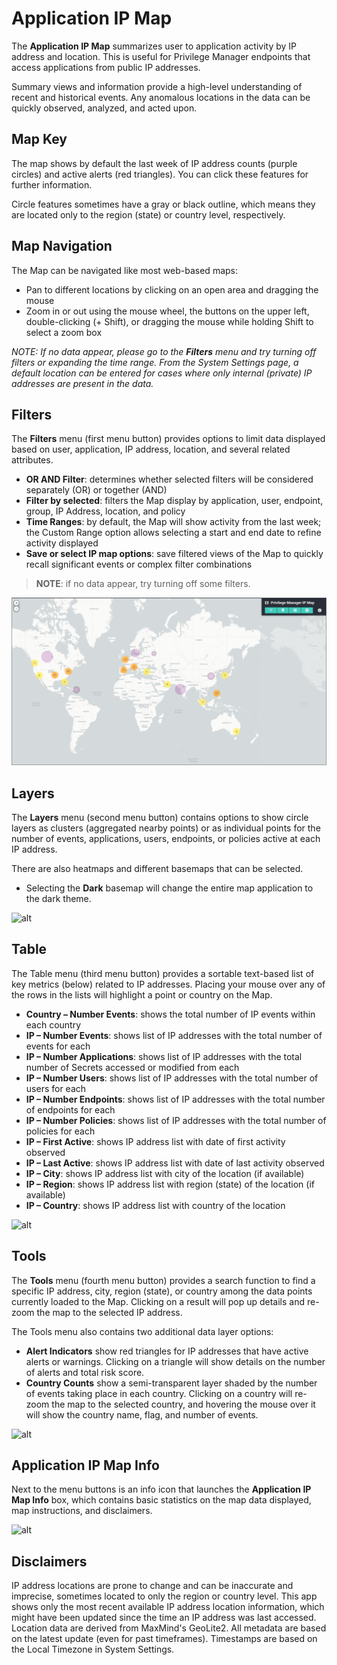 [title]: # (IP Map)
[tags]: # (Privilege Manager,Privileged Behavior Analytics,PBA,Operations,Application IP Map)
[priority]: # (4540)

# Application IP Map

The **Application IP Map** summarizes user to application activity by IP address and location. This is useful for Privilege Manager endpoints that access applications from public IP addresses.

Summary views and information provide a high-level understanding of recent and historical events. Any anomalous locations in the data can be quickly observed, analyzed, and acted upon.

## Map Key

The map shows by default the last week of IP address counts (purple circles) and active alerts (red triangles). You can click these features for further information.

Circle features sometimes have a gray or black outline, which means they are located only to the region (state) or country level, respectively.

## Map Navigation

The Map can be navigated like most web-based maps:

* Pan to different locations by clicking on an open area and dragging the mouse
* Zoom in or out using the mouse wheel, the buttons on the upper left, double-clicking (+ Shift), or dragging the mouse while holding Shift to select a zoom box

*NOTE: If no data appear, please go to the **Filters** menu and try turning off filters or expanding the time range. From the System Settings page, a default location can be entered for cases where only internal (private) IP addresses are present in the data.*

## Filters

The **Filters** menu (first menu button) provides options to limit data displayed based on user, application, IP address, location, and several related attributes.

* **OR AND Filter**: determines whether selected filters will be considered separately (OR) or together (AND)
* **Filter by selected**: filters the Map display by application, user, endpoint, group, IP Address, location, and policy
* **Time Ranges**: by default, the Map will show activity from the last week; the Custom Range option allows selecting a start and end date to refine activity displayed
* **Save or select IP map options**: save filtered views of the Map to quickly recall significant events or complex filter combinations

>**NOTE**: if no data appear, try turning off some filters.

![Application IP Map Filters](images/ip-map.png "Application IP Map Filters")

## Layers

The **Layers** menu (second menu button) contains options to show circle layers as clusters (aggregated nearby points) or as individual points for the number of events, applications, users, endpoints, or policies active at each IP address.

There are also heatmaps and different basemaps that can be selected.

* Selecting the **Dark** basemap will change the entire map application to the dark theme.

![alt](images/42-ip-layers.png)

## Table

The Table menu (third menu button) provides a sortable text-based list of key metrics (below) related to IP addresses.  Placing your mouse over any of the rows in the lists will highlight a point or country on the Map.

* **Country – Number Events**: shows the total number of IP events within each country
* **IP – Number Events**: shows list of IP addresses with the total number of events for each
* **IP – Number Applications**: shows list of IP addresses with the total number of Secrets accessed or modified from each
* **IP – Number Users**: shows list of IP addresses with the total number of users for each
* **IP – Number Endpoints**: shows list of IP addresses with the total number of endpoints for each
* **IP – Number Policies**: shows list of IP addresses with the total number of policies for each
* **IP – First Active**: shows IP address list with date of first activity observed
* **IP – Last Active**: shows IP address list with date of last activity observed
* **IP – City**: shows IP address list with city of the location (if available)
* **IP – Region**: shows IP address list with region (state) of the location (if available)
* **IP – Country**: shows IP address list with country of the location

![alt](images/43-ip-table.png)

## Tools

The **Tools** menu (fourth menu button) provides a search function to find a specific IP address, city, region (state), or country among the data points currently loaded to the Map.  Clicking on a result will pop up details and re-zoom the map to the selected IP address.

The Tools menu also contains two additional data layer options:

* **Alert Indicators** show red triangles for IP addresses that have active alerts or warnings. Clicking on a triangle will show details on the number of alerts and total risk score.
* **Country Counts** show a semi-transparent layer shaded by the number of events taking place in each country. Clicking on a country will re-zoom the map to the selected country, and hovering the mouse over it will show the country name, flag, and number of events.

![alt](images/44-ip-tools.png)

## Application IP Map Info

Next to the menu buttons is an info icon that launches the **Application IP Map Info** box, which contains basic statistics on the map data displayed, map instructions, and disclaimers.

![alt](images/45-ip-tools-map.png)

## Disclaimers

IP address locations are prone to change and can be inaccurate and imprecise, sometimes located to only the region or country level. This app shows only the most recent available IP address location information, which might have been updated since the time an IP address was last accessed. Location data are derived from MaxMind's GeoLite2. All metadata are based on the latest update (even for past timeframes). Timestamps are based on the Local Timezone in System Settings.

